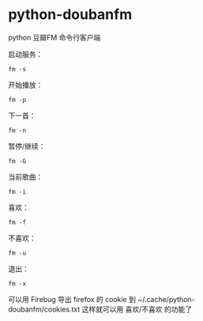 python-doubanfm
===============

python 豆瓣FM 命令行客户端

启动服务：

    fm -s

开始播放：

	fm -p

下一首：

    fm -n

暂停/继续：

    fm -G

当前歌曲：

    fm -i

喜欢：

    fm -f

不喜欢：

    fm -u

退出：

    fm -x


可以用 Firebug 导出 firefox 的 cookie 到 ~/.cache/python-doubanfm/cookies.txt
这样就可以用 喜欢/不喜欢 的功能了

